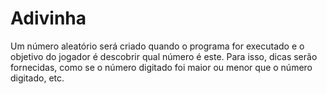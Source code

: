 # Adivinha

Um número aleatório será criado quando o programa for executado e o objetivo do jogador é descobrir qual número é este.
Para isso, dicas serão fornecidas, como se o número digitado foi maior ou menor que o número digitado, etc.
